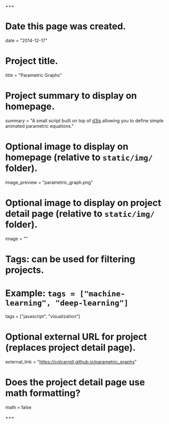 +++
# Date this page was created.
date = "2014-12-17"

# Project title.
title = "Parametric Graphs"

# Project summary to display on homepage.
summary = "A small script built on top of [d3js](https://d3js.org/) allowing you to define simple animated parametric equations."

# Optional image to display on homepage (relative to `static/img/` folder).
image_preview = "parametric_graph.png"

# Optional image to display on project detail page (relative to `static/img/` folder).
image = ""

# Tags: can be used for filtering projects.
# Example: `tags = ["machine-learning", "deep-learning"]`
tags = ["javascript", "visualization"]

# Optional external URL for project (replaces project detail page).
external_link = "https://colcarroll.github.io/parametric_graphs"

# Does the project detail page use math formatting?
math = false

+++
